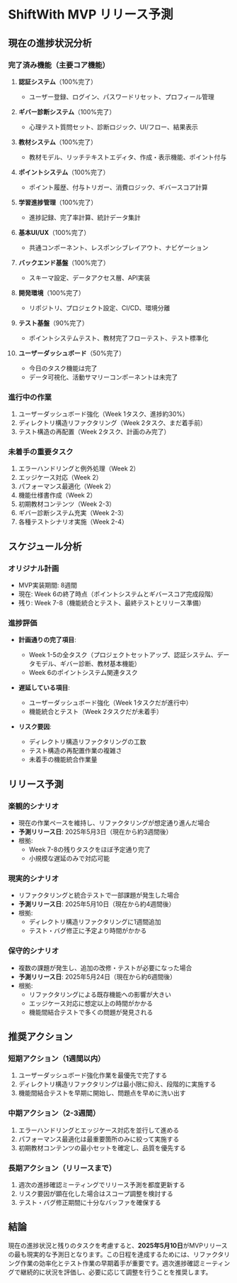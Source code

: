 # ShiftWith MVP リリース予測

## 現在の進捗状況分析

### 完了済み機能（主要コア機能）
1. **認証システム**（100%完了）
   - ユーザー登録、ログイン、パスワードリセット、プロフィール管理

2. **ギバー診断システム**（100%完了）
   - 心理テスト質問セット、診断ロジック、UI/フロー、結果表示

3. **教材システム**（100%完了）
   - 教材モデル、リッチテキストエディタ、作成・表示機能、ポイント付与

4. **ポイントシステム**（100%完了）
   - ポイント履歴、付与トリガー、消費ロジック、ギバースコア計算

5. **学習進捗管理**（100%完了）
   - 進捗記録、完了率計算、統計データ集計

6. **基本UI/UX**（100%完了）
   - 共通コンポーネント、レスポンシブレイアウト、ナビゲーション

7. **バックエンド基盤**（100%完了）
   - スキーマ設定、データアクセス層、API実装

8. **開発環境**（100%完了）
   - リポジトリ、プロジェクト設定、CI/CD、環境分離

9. **テスト基盤**（90%完了）
   - ポイントシステムテスト、教材完了フローテスト、テスト標準化

10. **ユーザーダッシュボード**（50%完了）
    - 今日のタスク機能は完了
    - データ可視化、活動サマリーコンポーネントは未完了

### 進行中の作業
1. ユーザーダッシュボード強化（Week 1タスク、進捗約30%）
2. ディレクトリ構造リファクタリング（Week 2タスク、まだ着手前）
3. テスト構造の再配置（Week 2タスク、計画のみ完了）

### 未着手の重要タスク
1. エラーハンドリングと例外処理（Week 2）
2. エッジケース対応（Week 2）
3. パフォーマンス最適化（Week 2）
4. 機能仕様書作成（Week 2）
5. 初期教材コンテンツ（Week 2-3）
6. ギバー診断システム充実（Week 2-3）
7. 各種テストシナリオ実施（Week 2-4）

## スケジュール分析

### オリジナル計画
- MVP実装期間: 8週間
- 現在: Week 6の終了時点（ポイントシステムとギバースコア完成段階）
- 残り: Week 7-8（機能統合とテスト、最終テストとリリース準備）

### 進捗評価
- **計画通りの完了項目**: 
  - Week 1-5の全タスク（プロジェクトセットアップ、認証システム、データモデル、ギバー診断、教材基本機能）
  - Week 6のポイントシステム関連タスク
  
- **遅延している項目**:
  - ユーザーダッシュボード強化（Week 1タスクだが進行中）
  - 機能統合とテスト（Week 2タスクだが未着手）

- **リスク要因**:
  - ディレクトリ構造リファクタリングの工数
  - テスト構造の再配置作業の複雑さ
  - 未着手の機能統合作業量

## リリース予測

### 楽観的シナリオ
- 現在の作業ペースを維持し、リファクタリングが想定通り進んだ場合
- **予測リリース日**: 2025年5月3日（現在から約3週間後）
- 根拠: 
  - Week 7-8の残りタスクをほぼ予定通り完了
  - 小規模な遅延のみで対応可能

### 現実的シナリオ
- リファクタリングと統合テストで一部課題が発生した場合
- **予測リリース日**: 2025年5月10日（現在から約4週間後）
- 根拠:
  - ディレクトリ構造リファクタリングに1週間追加
  - テスト・バグ修正に予定より時間がかかる

### 保守的シナリオ
- 複数の課題が発生し、追加の改修・テストが必要になった場合
- **予測リリース日**: 2025年5月24日（現在から約6週間後）
- 根拠:
  - リファクタリングによる既存機能への影響が大きい
  - エッジケース対応に想定以上の時間がかかる
  - 機能間結合テストで多くの問題が発見される

## 推奨アクション

### 短期アクション（1週間以内）
1. ユーザーダッシュボード強化作業を最優先で完了する
2. ディレクトリ構造リファクタリングは最小限に抑え、段階的に実施する
3. 機能間結合テストを早期に開始し、問題点を早めに洗い出す

### 中期アクション（2-3週間）
1. エラーハンドリングとエッジケース対応を並行して進める
2. パフォーマンス最適化は最重要箇所のみに絞って実施する
3. 初期教材コンテンツの最小セットを確定し、品質を優先する

### 長期アクション（リリースまで）
1. 週次の進捗確認ミーティングでリリース予測を都度更新する
2. リスク要因が顕在化した場合はスコープ調整を検討する
3. テスト・バグ修正期間に十分なバッファを確保する

## 結論

現在の進捗状況と残りのタスクを考慮すると、**2025年5月10日**がMVPリリースの最も現実的な予測日となります。この日程を達成するためには、リファクタリング作業の効率化とテスト作業の早期着手が重要です。週次進捗確認ミーティングで継続的に状況を評価し、必要に応じて調整を行うことを推奨します。 